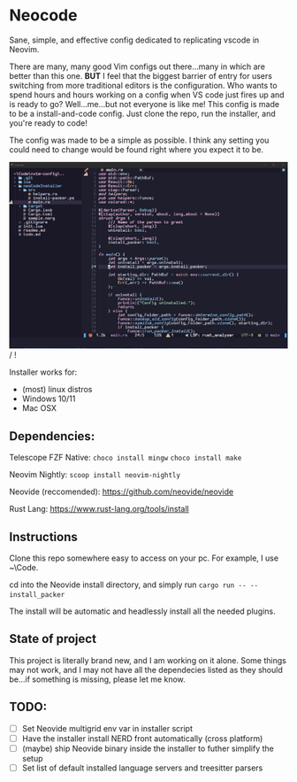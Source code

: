 # Neocode
Sane, simple, and effective config dedicated to replicating vscode in Neovim.

There are many, many good Vim configs out there...many in which are better than this one. **BUT** I feel that
the biggest barrier of entry for users switching from more traditional editors is the configuration. Who wants to
spend hours and hours working on a config when VS code just fires up and is ready to go? Well...me...but not everyone
is like me! This config is made to be a install-and-code config. Just clone the repo, run the installer, and you're ready
to code!

The config was made to be a simple as possible. I think any setting you could need to change would be found right
where you expect it to be.

![show-off](showoff.gif) / ! [](showoff.gif)

Installer works for:
  - (most) linux distros
  - Windows 10/11
  - Mac OSX

## Dependencies:

Telescope FZF Native:
```choco install mingw```
```choco install make```

Neovim Nightly:
```scoop install neovim-nightly```

Neovide (reccomended):
https://github.com/neovide/neovide

Rust Lang:
https://www.rust-lang.org/tools/install

## Instructions
Clone this repo somewhere easy to access on your pc. For example, I use ~\Code.

cd into the Neovide install directory, and simply run ```cargo run -- --install_packer```

The install will be automatic and headlessly install all the needed plugins.

## State of project
This project is literally brand new, and I am working on it alone. Some things may not work, and I may not
have all the dependecies listed as they should be...if something is missing, please let me know.

## TODO:
- [ ] Set Neovide multigrid env var in installer script
- [ ] Have the installer install NERD front automatically (cross platform)
- [ ] (maybe) ship Neovide binary inside the installer to futher simplify the setup
- [ ] Set list of default installed language servers and treesitter parsers
